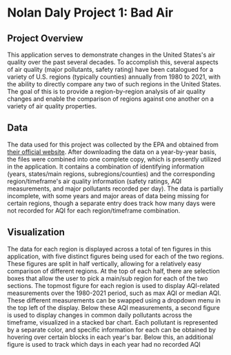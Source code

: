 # Nolan Daly Project 1: Bad Air

## Project Overview

This application serves to demonstrate changes in the United States's air quality over the past several decades. To accomplish this, several aspects of air quality (major pollutants, safety rating) have been catalogued for a variety of U.S. regions (typically counties) annually from 1980 to 2021, with the ability to directly compare any two of such regions in the United States. The goal of this is to provide a region-by-region analysis of air quality changes and enable the comparison of regions against one another on a variety of air quality properties.

## Data

The data used for this project was collected by the EPA and obtained from [their official website](https://aqs.epa.gov/aqsweb/airdata/download_files.html#Annual). After downloading the data on a year-by-year basis, the files were combined into one complete copy, which is presently utilized in the application. It contains a combination of identifying information (years, states/main regions, subregions/counties) and the corresponding region/timeframe's air quality information (safety ratings, AQI measurements, and major pollutants recorded per day). The data is partially incomplete, with some years and major areas of data being missing for certain regions, though a separate entry does track how many days were not recorded for AQI for each region/timeframe combination.

## Visualization

The data for each region is displayed across a total of ten figures in this application, with five distinct figures being used for each of the two regions. These figures are split in half vertically, allowing for a relatively easy comparison of different regions. At the top of each half, there are selection boxes that allow the user to pick a main/sub region for each of the two sections. The topmost figure for each region is used to display AQI-related measurements over the 1980-2021 period, such as max AQI or median AQI. These different measurements can be swapped using a dropdown menu in the top left of the display. Below these AQI measurements, a second figure is used to display changes in common daily pollutants across the timeframe, visualized in a stacked bar chart. Each pollutant is represented by a separate color, and specific information for each can be obtained by hovering over certain blocks in each year's bar. Below this, an additional figure is used to track which days in each year had no recorded AQI
